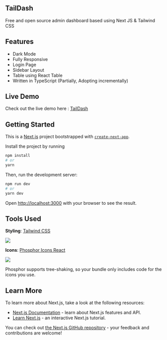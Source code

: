 ## TailDash

Free and open source admin dashboard based using Next JS & Tailwind CSS

## Features

- Dark Mode
- Fully Responsive
- Login Page
- Sidebar Layout
- Table using React Table
- Written in TypeScript (Partially, Adopting incrementally)

## Live Demo

Check out the live demo here : [TailDash](https://taildash.vercel.app/)

## Getting Started

This is a [Next.js](https://nextjs.org/) project bootstrapped with [`create-next-app`](https://github.com/vercel/next.js/tree/canary/packages/create-next-app).

Install the project by running

```bash
npm install
# or
yarn
```

Then, run the development server:

```bash
npm run dev
# or
yarn dev
```

Open [http://localhost:3000](http://localhost:3000) with your browser to see the result.

## Tools Used

**Styling**: [Tailwind CSS](https://tailwindcss.com/)

![](https://tailwindcss.com/_next/static/media/social-card-large.f6878fd8df804f73ba3f1a271122105a.jpg)

**Icons**: [Phosphor Icons React](https://www.npmjs.com/package/phosphor-react)

![](https://phosphoricons.com/phosphor-opengraph.png)

Phosphor supports tree-shaking, so your bundle only includes code for the icons you use.

## Learn More

To learn more about Next.js, take a look at the following resources:

- [Next.js Documentation](https://nextjs.org/docs) - learn about Next.js features and API.
- [Learn Next.js](https://nextjs.org/learn) - an interactive Next.js tutorial.

You can check out [the Next.js GitHub repository](https://github.com/vercel/next.js/) - your feedback and contributions are welcome!
